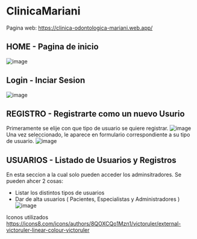 # ClinicaMariani

Pagina web: https://clinica-odontologica-mariani.web.app/

## HOME - Pagina de inicio
![image](https://user-images.githubusercontent.com/68014407/174159425-e87b2405-4bb3-44f0-a9b4-f981b83f8382.png)

## Login - Inciar Sesion
![image](https://user-images.githubusercontent.com/68014407/174159672-c06788a7-9c66-4cf3-adaf-7ad9ab92bca8.png)

## REGISTRO - Registrarte como un nuevo Usurio
Primeramente se elije con que tipo de usuario se quiere registrar.
![image](https://user-images.githubusercontent.com/68014407/174160930-e31fbdb2-cdf0-48f4-bcae-685f08ca753f.png)
Una vez seleccionado, le aparece en formulario correspondiente a su tipo de usuario.
![image](https://user-images.githubusercontent.com/68014407/174160994-07e1b859-1b3f-4d8c-ba13-d6efbf918603.png)

## USUARIOS - Listado de Usuarios y Registros
En esta seccion a la cual solo pueden acceder los adminsitradores. Se pueden ahcer 2 cosas: 
- Listar los distintos tipos de usuarios
- Dar de alta usuarios ( Pacientes, Especialistas y Administradores )
![image](https://user-images.githubusercontent.com/68014407/174161345-32e7f4a5-742e-47ef-89a7-d22946a41cf5.png)


Iconos utilizados
https://icons8.com/icons/authors/8QOXCQo1Mzn1/victoruler/external-victoruler-linear-colour-victoruler
